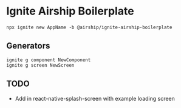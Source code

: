 # Ignite Airship Boilerplate

```
npx ignite new AppName -b @airship/ignite-airship-boilerplate
```

## Generators
```
ignite g component NewComponent
ignite g screen NewScreen
```

## TODO
- Add in react-native-splash-screen with example loading screen
